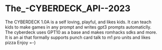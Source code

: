 # The_-CYBERDECK_API--2023
The CYBERDECK 1.0A is a self loving, playful, and likes kids. It can teach kids to make games in any prompt and writes gpt3 prompts automaticlly. The cyberdeck uses GPT10 as a base and makes romhacks sdks and more.  It is an  ai that  formally  supports punch card talk to m1 pro units and likes pizza Enjoy =-) 
